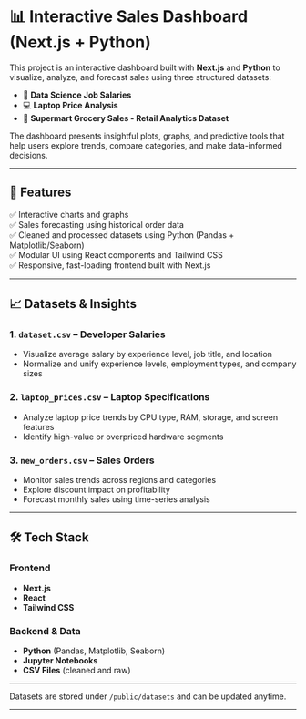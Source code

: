 # 📊 Interactive Sales Dashboard (Next.js + Python)

This project is an interactive dashboard built with **Next.js** and **Python** to visualize, analyze, and forecast sales using three structured datasets:

- 🧠 **Data Science Job Salaries**
- 💻 **Laptop Price Analysis**
- 🛒 **Supermart Grocery Sales - Retail Analytics Dataset**

The dashboard presents insightful plots, graphs, and predictive tools that help users explore trends, compare categories, and make data-informed decisions.

---

## 🚀 Features

✅ Interactive charts and graphs  
✅ Sales forecasting using historical order data  
✅ Cleaned and processed datasets using Python (Pandas + Matplotlib/Seaborn)  
✅ Modular UI using React components and Tailwind CSS  
✅ Responsive, fast-loading frontend built with Next.js  

---

## 📈 Datasets & Insights

### 1. `dataset.csv` – Developer Salaries
- Visualize average salary by experience level, job title, and location
- Normalize and unify experience levels, employment types, and company sizes

### 2. `laptop_prices.csv` – Laptop Specifications
- Analyze laptop price trends by CPU type, RAM, storage, and screen features
- Identify high-value or overpriced hardware segments

### 3. `new_orders.csv` – Sales Orders
- Monitor sales trends across regions and categories
- Explore discount impact on profitability
- Forecast monthly sales using time-series analysis

---

## 🛠 Tech Stack

### Frontend
- **Next.js**
- **React**
- **Tailwind CSS**

### Backend & Data
- **Python** (Pandas, Matplotlib, Seaborn)
- **Jupyter Notebooks**
- **CSV Files** (cleaned and raw)

---

Datasets are stored under `/public/datasets` and can be updated anytime.

---
